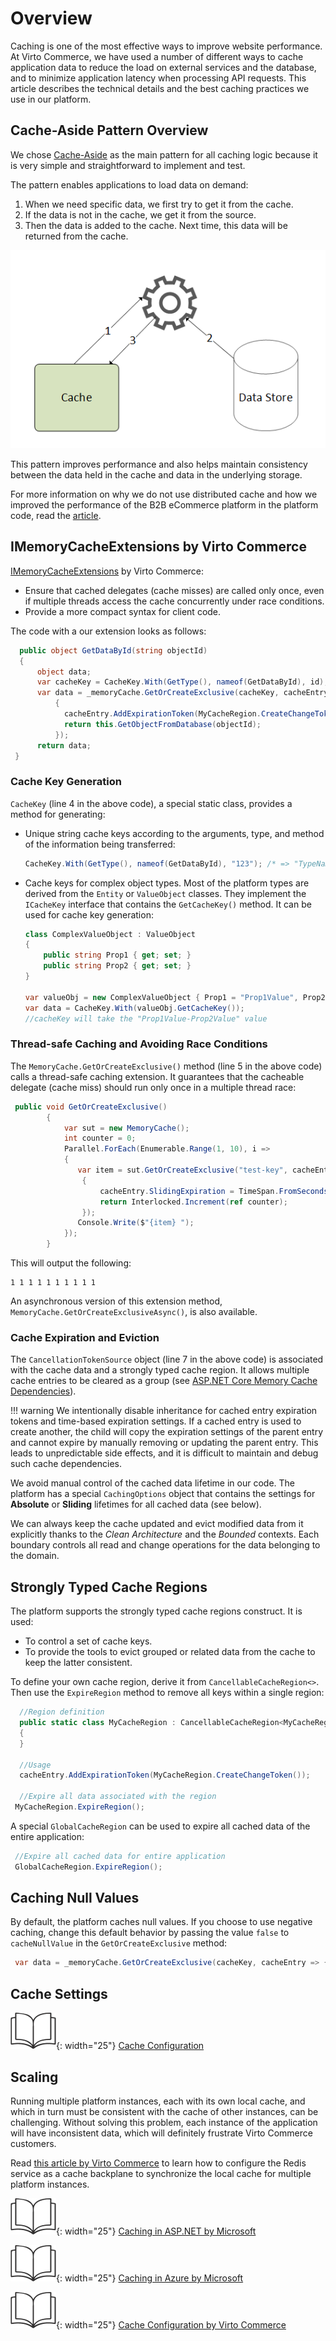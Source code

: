 # Overview

Caching is one of the most effective ways to improve website performance. At Virto Commerce, we have used a number of different ways to cache application data to reduce the load on external services and the database, and to minimize application latency when processing API requests. This article describes the technical details and the best caching practices we use in our platform.

## Cache-Aside Pattern Overview

We chose [Cache-Aside](https://docs.microsoft.com/en-us/azure/architecture/patterns/cache-aside) as the main pattern for all caching logic because it is very simple and straightforward to implement and test.  

The pattern enables applications to load data on demand:

1. When we need specific data, we first try to get it from the cache.
1. If the data is not in the cache, we get it from the source. 
1. Then the data is added to the cache. Next time, this data will be returned from the cache.

![Cache Aside pattern chart](media/01-cache-aside-pattern.png)

This pattern improves performance and also helps maintain consistency between the data held in the cache and data in the underlying storage.

For more information on why we do not use distributed cache and how we improved the performance of the B2B eCommerce platform in the platform code, read the [article](https://virtocommerce.medium.com/how-we-improved-the-performance-of-b2b-ecommerce-platform-by-data-caching-in-azure-cloud-71b27995066c).

## IMemoryCacheExtensions by Virto Commerce

[IMemoryCacheExtensions](https://github.com/VirtoCommerce/vc-platform/blob/master/src/VirtoCommerce.Platform.Core/Caching/MemoryCacheExtensions.cs) by Virto Commerce:

* Ensure that cached delegates (cache misses) are called only once, even if multiple threads access the cache concurrently under race conditions. 
* Provide a more compact syntax for client code.

The code with a our extension looks as follows:

``` csharp linenums="1" hl_lines="4 5 7"
  public object GetDataById(string objectId)
  {
      object data;
      var cacheKey = CacheKey.With(GetType(), nameof(GetDataById), id);
      var data = _memoryCache.GetOrCreateExclusive(cacheKey, cacheEntry =>
          {
            cacheEntry.AddExpirationToken(MyCacheRegion.CreateChangeToken()); 
            return this.GetObjectFromDatabase(objectId);
          });
      return data;
 }
```

### Cache Key Generation
`CacheKey` (line 4 in the above code), a special static class, provides a method for generating:

* Unique string cache keys according to the arguments, type, and method of the information being transferred:

    ``` csharp
    CacheKey.With(GetType(), nameof(GetDataById), "123"); /* => "TypeName:GetDataById-123" */
    ```

* Cache keys for complex object types. Most of the platform types are derived from the `Entity` or `ValueObject` classes. They implement the `ICacheKey` interface that contains the `GetCacheKey()` method. It can be used for cache key generation:

    ``` csharp
    class ComplexValueObject : ValueObject
    {
        public string Prop1 { get; set; }
        public string Prop2 { get; set; }
    }

    var valueObj = new ComplexValueObject { Prop1 = "Prop1Value", Prop2 = "Prop2Value" };
    var data = CacheKey.With(valueObj.GetCacheKey());
    //cacheKey will take the "Prop1Value-Prop2Value" value
    ```

### Thread-safe Caching and Avoiding Race Conditions
The `MemoryCache.GetOrCreateExclusive()` method (line 5 in the above code) calls a thread-safe caching extension. It guarantees that the cacheable delegate (cache miss) should run only once in a multiple thread race:

``` csharp 
 public void GetOrCreateExclusive()
        {
            var sut = new MemoryCache();
            int counter = 0;
            Parallel.ForEach(Enumerable.Range(1, 10), i =>
            {
               var item = sut.GetOrCreateExclusive("test-key", cacheEntry =>
                {
                    cacheEntry.SlidingExpiration = TimeSpan.FromSeconds(10);
                    return Interlocked.Increment(ref counter);
                });
               Console.Write($"{item} ");
            });
        }
```

This will output the following:

```
1 1 1 1 1 1 1 1 1 1
```

An asynchronous version of this extension method, `MemoryCache.GetOrCreateExclusiveAsync()`, is also available.

### Cache Expiration and Eviction

The `CancellationTokenSource` object (line 7 in the above code) is associated with the cache data and a strongly typed cache region. It allows multiple cache entries to be cleared as a group (see [ASP.NET Core Memory Cache Dependencies](https://docs.microsoft.com/en-us/aspnet/core/performance/caching/memory?view=aspnetcore-3.1#cache-dependencies)).

!!! warning
    We intentionally disable inheritance for cached entry expiration tokens and time-based expiration settings. If a cached entry is used to create another, the child will copy the expiration settings of the parent entry and cannot expire by manually removing or updating the parent entry. This leads to unpredictable side effects, and it is difficult to maintain and debug such cache dependencies.

We avoid manual control of the cached data lifetime in our code. The platform has a special `CachingOptions` object that contains the settings for **Absolute** or **Sliding** lifetimes for all cached data (see below).

We can always keep the cache updated and evict modified data from it explicitly thanks to the _Clean Architecture_ and the _Bounded_ contexts. Each boundary controls all read and change operations for the data belonging to the domain.

## Strongly Typed Cache Regions

The platform supports the strongly typed cache regions construct. It is used:

* To control a set of cache keys. 
* To provide the tools to evict grouped or related data from the cache to keep the latter consistent. 

To define your own cache region, derive it from `CancellableCacheRegion<>`. Then use the `ExpireRegion` method to remove all keys within a single region:

``` csharp
  //Region definition
  public static class MyCacheRegion : CancellableCacheRegion<MyCacheRegion>
  {    
  }

  //Usage
  cacheEntry.AddExpirationToken(MyCacheRegion.CreateChangeToken()); 

  //Expire all data associated with the region
 MyCacheRegion.ExpireRegion();
```

A special `GlobalCacheRegion` can be used to expire all cached data of the entire application:

``` csharp
 //Expire all cached data for entire application
 GlobalCacheRegion.ExpireRegion();
```

## Caching Null Values

By default, the platform caches null values. If you choose to use negative caching, change this default behavior by passing the value `false` to `cacheNullValue` in the `GetOrCreateExclusive` method:

``` csharp
 var data = _memoryCache.GetOrCreateExclusive(cacheKey, cacheEntry => {}, cacheNullValue: false);
```

## Cache Settings

![Readmore](media/readmore.png){: width="25"} [Cache Configuration](02-cache-configuration.md)

## Scaling

Running multiple platform instances, each with its own local cache, and which in turn must be consistent with the cache of other instances, can be challenging. Without solving this problem, each instance of the application will have inconsistent data, which will definitely frustrate Virto Commerce customers.

Read [this article by Virto Commerce](https://docs.virtocommerce.org/techniques/how-scale-out-platform-on-azure/) to learn how to configure the Redis service as a cache backplane to synchronize the local cache for multiple platform instances.

![Readmore](media/readmore.png){: width="25"} [Caching in ASP.NET by Microsoft](https://docs.microsoft.com/en-us/aspnet/core/performance/caching/memory?view=aspnetcore-6.0)
    
![Readmore](media/readmore.png){: width="25"} [Caching in Azure by Microsoft](https://docs.microsoft.com/en-us/azure/architecture/patterns/cache-aside)
    
![Readmore](media/readmore.png){: width="25"} [Cache Configuration by Virto Commerce](02-cache-configuration.md)

